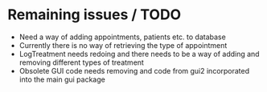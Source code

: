 # Remaining issues / TODO
- Need a way of adding appointments, patients etc. to database
- Currently there is no way of retrieving the type of appointment
- LogTreatment needs redoing and there needs to be a way of adding and removing different types of treatment
- Obsolete GUI code needs removing and code from gui2 incorporated into the main gui package